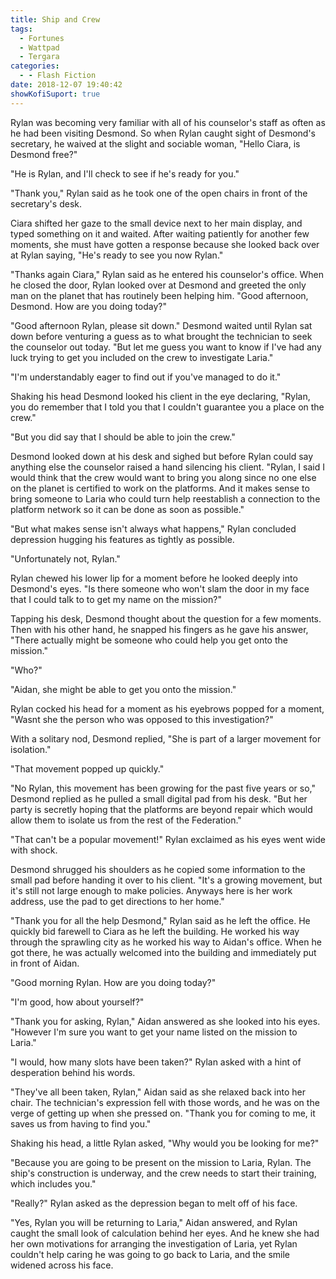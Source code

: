 ```yaml
---
title: Ship and Crew
tags:
  - Fortunes
  - Wattpad
  - Tergara
categories:
  - - Flash Fiction
date: 2018-12-07 19:40:42
showKofiSuport: true
---
```


Rylan was becoming very familiar with all of his counselor's staff as often as he had been visiting Desmond.  So when Rylan caught sight of Desmond's secretary, he waived at the slight and sociable woman, "Hello Ciara, is Desmond free?"

"He is Rylan, and I'll check to see if he's ready for you."

"Thank you,"  Rylan said as he took one of the open chairs in front of the secretary's desk.

Ciara shifted her gaze to the small device next to her main display, and typed something on it and waited.  After waiting patiently for another few moments, she must have gotten a response because she looked back over at Rylan saying, "He's ready to see you now Rylan.<!-- more -->"

"Thanks again Ciara," Rylan said as he entered his counselor's office.  When he closed the door, Rylan looked over at Desmond and greeted the only man on the planet that has routinely been helping him.  "Good afternoon, Desmond.  How are you doing today?"

"Good afternoon Rylan, please sit down."  Desmond waited until Rylan sat down before venturing a guess as to what brought the technician to seek the counselor out today.  "But let me guess you want to know if I've had any luck trying to get you included on the crew to investigate Laria."

"I'm understandably eager to find out if you've managed to do it."

Shaking his head Desmond looked his client in the eye declaring, "Rylan, you do remember that I told you that I couldn't guarantee you a place on the crew."

"But you did say that I should be able to join the crew."

Desmond looked down at his desk and sighed but before Rylan could say anything else the counselor raised a hand silencing his client.  "Rylan, I said I would think that the crew would want to bring you along since no one else on the planet is certified to work on the platforms.  And it makes sense to bring someone to Laria who could turn help reestablish a connection to the platform network so it can be done as soon as possible."

"But what makes sense isn't always what happens,"  Rylan concluded depression hugging his features as tightly as possible.

"Unfortunately not, Rylan."

Rylan chewed his lower lip for a moment before he looked deeply into Desmond's eyes.  "Is there someone who won't slam the door in my face that I could talk to to get my name on the mission?"

Tapping his desk, Desmond thought about the question for a few moments.  Then with his other hand, he snapped his fingers as he gave his answer, "There actually might be someone who could help you get onto the mission."

"Who?"

"Aidan, she might be able to get you onto the mission."

Rylan cocked his head for a moment as his eyebrows popped for a moment, "Wasnt she the person who was opposed to this investigation?"

With a solitary nod, Desmond replied, "She is part of a larger movement for isolation."

"That movement popped up quickly."

"No Rylan, this movement has been growing for the past five years or so,"  Desmond replied as he pulled a small digital pad from his desk.  "But her party is secretly hoping that the platforms are beyond repair which would allow them to isolate us from the rest of the Federation."

"That can't be a popular movement!"  Rylan exclaimed as his eyes went wide with shock.

Desmond shrugged his shoulders as he copied some information to the small pad before handing it over to his client.  "It's a growing movement, but it's still not large enough to make policies.  Anyways here is her work address, use the pad to get directions to her home."

"Thank you for all the help Desmond," Rylan said as he left the office.  He quickly bid farewell to Ciara as he left the building.  He worked his way through the sprawling city as he worked his way to Aidan's office.  When he got there, he was actually welcomed into the building and immediately put in front of Aidan.

"Good morning Rylan.  How are you doing today?"

"I'm good, how about yourself?"

"Thank you for asking, Rylan," Aidan answered as she looked into his eyes.  "However I'm sure you want to get your name listed on the mission to Laria."

"I would, how many slots have been taken?"  Rylan asked with a hint of desperation behind his words.

"They've all been taken, Rylan,"  Aidan said as she relaxed back into her chair.  The technician's expression fell with those words, and he was on the verge of getting up when she pressed on.  "Thank you for coming to me, it saves us from having to find you."

Shaking his head, a little Rylan asked, "Why would you be looking for me?"

"Because you are going to be present on the mission to Laria, Rylan.  The ship's construction is underway, and the crew needs to start their training, which includes you."

"Really?"  Rylan asked as the depression began to melt off of his face.

"Yes, Rylan you will be returning to Laria,"  Aidan answered, and Rylan caught the small look of calculation behind her eyes.  And he knew she had her own motivations for arranging the investigation of Laria, yet Rylan couldn't help caring he was going to go back to Laria, and the smile widened across his face.